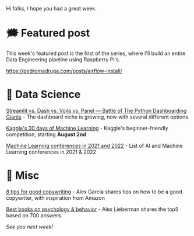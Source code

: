 Hi folks, I hope you had a great week.

# 🗯 Featured post

This week's featured post is the first of the series, where I'll build an entire Data Engineering pipeline using Raspberry Pi's.

https://pedromadruga.com/posts/airflow-install/

# 🔮 Data Science

[Streamlit vs. Dash vs. Voilà vs. Panel — Battle of The Python Dashboarding Giants](https://medium.datadriveninvestor.com/streamlit-vs-dash-vs-voil%C3%A0-vs-panel-battle-of-the-python-dashboarding-giants-177c40b9ea57) - The dashboard niche is growing, now with several different options

[Kaggle's 30 days of Machine Learning](https://www.linkedin.com/posts/kaggle_30daysofml-activity-6822940685105168384-nS7b/) - Kaggle's beginner-friendly competition, starting **August 2nd**

[Machine Learning conferences in 2021 and 2022](https://tryolabs.com/blog/machine-learning-deep-learning-conferences/) - List of AI and Machine Learning conferences in 2021 & 2022

# 🧠 Misc

[8 tips for good copywriting](https://twitter.com/alexgarcia_atx/status/1416777142445166592) - Alex Garcia shares tips on how to be a good copywriter, with inspiration from Amazon

[Best books on psychology & behavior](https://twitter.com/businessbarista/status/1418933804492787734) - Alex Lieberman shares the top5 based on 700 answers.

_See you next week!_
